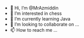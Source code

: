 - 👋 Hi, I’m @MrAzmiddin
- 👀 I’m interested in chess
- 🌱 I’m currently learning Java
- 💞️ I’m looking to collaborate on ...
- 📫 How to reach me ...

<!---
MrAzmiddin/MrAzmiddin is a ✨ special ✨ repository because its `README.md` (this file) appears on your GitHub profile.
You can click the Preview link to take a look at your changes.
--->
